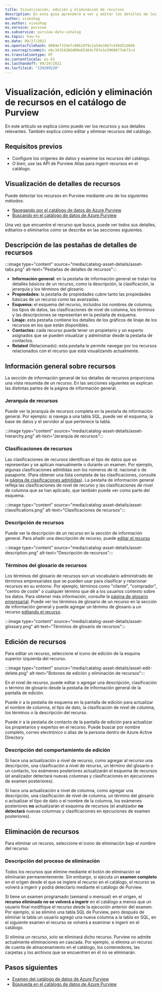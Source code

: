 ```yaml
---
title: Visualización, edición y eliminación de recursos
description: En esta guía aprenderá a ver y editar los detalles de los recursos.
author: viseshag
ms.author: viseshag
ms.service: purview
ms.subservice: purview-data-catalog
ms.topic: how-to
ms.date: 09/27/2021
ms.openlocfilehash: 8004ef319efc08610f9c1a5de16b7c430d51d666
ms.sourcegitcommit: e8c34354266d00e85364cf07e1e39600f7eb71cd
ms.translationtype: HT
ms.contentlocale: es-ES
ms.lasthandoff: 09/29/2021
ms.locfileid: "129209220"
---
```

# <a name="view-edit-and-delete-assets-in-purview-catalog"></a>Visualización, edición y eliminación de recursos en el catálogo de Purview

En este artículo se explica cómo puede ver los recursos y sus detalles relevantes. También explica cómo editar y eliminar recursos del catálogo.

## <a name="prerequisites"></a>Requisitos previos

- Configure los orígenes de datos y examine los recursos del catálogo.
- *O bien*, use las API de Purview Atlas para ingerir recursos en el catálogo. 

## <a name="viewing-asset-details"></a>Visualización de detalles de recursos

Puede detectar los recursos en Purview mediante uno de los siguientes métodos:
- [Navegando por el catálogo de datos de Azure Purview](how-to-browse-catalog.md)
- [Buscando en el catálogo de datos de Azure Purview](how-to-search-catalog.md)

Una vez que encuentre el recurso que busca, puede ver todos sus detalles, editarlos o eliminarlos como se describe en las secciones siguientes.

## <a name="asset-details-tabs-explained"></a>Descripción de las pestañas de detalles de recursos

:::image type="content" source="media/catalog-asset-details/asset-tabs.png" alt-text="Pestañas de detalles de recursos":::

- **Información general:** en la pestaña de información general se tratan los detalles básicos de un recurso, como la descripción, la clasificación, la jerarquía y los términos del glosario.
- **Propiedades:** la pestaña de propiedades cubre tanto las propiedades básicas de un recurso como las avanzadas.
- **Esquema:** el esquema del recurso, incluidos los nombres de columna, los tipos de datos, las clasificaciones de nivel de columna, los términos y las descripciones se representan en la pestaña de esquema.
- **Linaje:** esta pestaña contiene los detalles de los gráficos de linaje de los recursos en los que están disponibles.
- **Contactos:** cada recurso puede tener un propietario y un experto asignados que se pueden visualizar y administrar desde la pestaña de contactos.
- **Related** (Relacionado): esta pestaña le permite navegar por los recursos relacionados con el recurso que está visualizando actualmente. 

## <a name="asset-overview"></a>Información general sobre recursos
La sección de información general de los detalles de recursos proporciona una vista resumida de un recurso. En las secciones siguientes se explican las distintas partes de la página de información general.

### <a name="asset-hierarchy"></a>Jerarquía de recursos

Puede ver la jerarquía de recursos completa en la pestaña de información general. Por ejemplo: si navega a una tabla SQL, puede ver el esquema, la base de datos y el servidor al que pertenece la tabla.

:::image type="content" source="media/catalog-asset-details/asset-hierarchy.png" alt-text="Jerarquía de recursos":::

### <a name="asset-classifications"></a>Clasificaciones de recursos

Las clasificaciones de recursos identifican el tipo de datos que se representan y se aplican manualmente o durante un examen. Por ejemplo, algunas clasificaciones admitidas son los números de id. nacional o de pasaporte. (Para obtener una lista completa de las clasificaciones, consulte la [página de clasificaciones admitidas](supported-classifications.md)). La pestaña de información general refleja las clasificaciones de nivel de recurso y las clasificaciones de nivel de columna que se han aplicado, que también puede ver como parte del esquema.

:::image type="content" source="media/catalog-asset-details/asset-classifications.png" alt-text="Clasificaciones de recursos":::

### <a name="asset-description"></a>Descripción de recursos

Puede ver la descripción de un recurso en la sección de información general. Para añadir una descripción de recurso, puede [editar el recurso](#editing-assets)

:::image type="content" source="media/catalog-asset-details/asset-description.png" alt-text="Descripción de recursos":::

### <a name="asset-glossary-terms"></a>Términos del glosario de recursos

Los términos del glosario de recursos son un vocabulario administrado de términos empresariales que se pueden usar para clasificar y relacionar recursos en su entorno. Por ejemplo, términos como "cliente", "comprador", "centro de coste" o cualquier término que dé a los usuarios contexto sobre los datos. Para obtener más información, consulte la [página de glosario empresarial](concept-business-glossary.md). Puede ver los términos de glosario de un recurso en la sección de información general y puede agregar un término de glosario a un recurso [editando el recurso](#editing-assets).

:::image type="content" source="media/catalog-asset-details/asset-glossary.png" alt-text="Términos de glosario de recursos":::

## <a name="editing-assets"></a>Edición de recursos

Para editar un recurso, seleccione el icono de edición de la esquina superior izquierda del recurso.

:::image type="content" source="media/catalog-asset-details/asset-edit-delete.png" alt-text="Botones de edición y eliminación de recursos":::

En el nivel de recurso, puede editar o agregar una descripción, clasificación o término de glosario desde la pestaña de información general de la pantalla de edición.

Puede ir a la pestaña de esquema en la pantalla de edición para actualizar el nombre de columna, el tipo de dato, la clasificación de nivel de columna, los términos o la descripción del recurso.

Puede ir a la pestaña de contacto de la pantalla de edición para actualizar los propietarios y expertos en el recurso. Puede buscar por nombre completo, correo electrónico o alias de la persona dentro de Azure Active Directory.

### <a name="edit-behavior-explained"></a>Descripción del comportamiento de edición

Si hace una actualización a nivel de recurso, como agregar al recurso una descripción, una clasificación a nivel de recurso, un término del glosario o un contacto, los exámenes posteriores actualizarán el esquema de recursos (el analizador detectará nuevas columnas y clasificaciones en ejecuciones de examen posteriores).

Si hace una actualización a nivel de columna, como agregar una descripción, una clasificación de nivel de columna, un término del glosario o actualizar el tipo de dato o el nombre de la columna, los exámenes posteriores **no** actualizarán el esquema de recursos (el analizador **no detectará** nuevas columnas y clasificaciones en ejecuciones de examen posteriores).

## <a name="deleting-assets"></a>Eliminación de recursos

Para eliminar un recurso, seleccione el icono de eliminación bajo el nombre del recurso.

### <a name="delete-behavior-explained"></a>Descripción del proceso de eliminación

Todos los recursos que elimine mediante el botón de eliminación se eliminarán permanentemente. Sin embargo, si ejecuta un **examen completo** en el origen desde el que se ingiere el recurso en el catálogo, el recurso se volverá a ingerir y podrá detectarlo mediante el catálogo de Purview.

Si tiene un examen programado (semanal o mensual) en el origen, el **recurso eliminado no se volverá a ingerir** en el catálogo a menos que un usuario final modifique el recurso desde la ejecución anterior del examen.   Por ejemplo, si se eliminó una tabla SQL de Purview, pero después de eliminar la tabla un usuario agregó una nueva columna a la tabla en SQL, en el siguiente examen el recurso se volverá a examinar e ingerir en el catálogo.

Si elimina un recurso, solo se eliminará dicho recurso. Purview no admite actualmente eliminaciones en cascada. Por ejemplo, si elimina un recurso de cuenta de almacenamiento en el catálogo, los contenedores, las carpetas y los archivos que se encuentren en él no se eliminarán. 

## <a name="next-steps"></a>Pasos siguientes

- [Examen del catálogo de datos de Azure Purview](how-to-browse-catalog.md)
- [Búsqueda en el catálogo de datos de Azure Purview](how-to-search-catalog.md)
